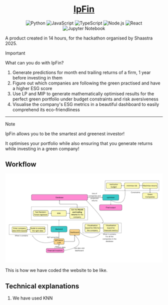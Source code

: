 <div align="center"><a name="readme-top"></a>

# [IpFin](https://industri-ai-workashwajittayade-gmailcoms-projects.vercel.app/)

<p align="center">
  <img src="https://img.shields.io/badge/Code-Python-informational?style=flat&logo=python&color=blue" alt="Python" />
  <img src="https://img.shields.io/badge/Code-JavaScript-informational?style=flat&logo=javascript&color=yellow" alt="JavaScript" />
  <img src="https://img.shields.io/badge/Code-TypeScript-informational?style=flat&logo=typescript&color=blue" alt="TypeScript" />
  <img src="https://img.shields.io/badge/Code-Node.js-informational?style=flat&logo=node.js&color=green" alt="Node.js" />
  <img src="https://img.shields.io/badge/Code-React-informational?style=flat&logo=react&color=cyan" alt="React" />
  <img src="https://img.shields.io/badge/Tool-Jupyter-informational?style=flat&logo=jupyter&color=orange" alt="Jupyter Notebook" />
</p>

</div>

A product created in 14 hours, for the hackathon organised by Shaastra 2025.

> [!IMPORTANT]
> What can you do with IpFin?

1. Generate predictions for month end trailing returns of a firm, 1 year before investing in them
2. Figure out which companies are following the green practised and have a higher ESG score
3. Use LP and MIP to generate mathematically optimised results for the perfect green portfolio under budget constraints and risk aversiveness
4. Visualise the company's ESG metrics in a beautiful dashboard to easily comprehend its eco-friendliness

---

> [!NOTE]
> IpFin allows you to be the smartest and greenest investor!

It optimises your portfolio while also ensuring that you generate returns while investing in a green company!

## Workflow

![image](./workflow.png)

This is how we have coded the website to be like.

## Technical explanations

1. We have used KNN 
